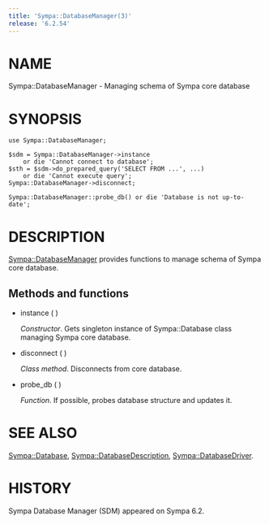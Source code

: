 ```yaml
---
title: 'Sympa::DatabaseManager(3)'
release: '6.2.54'
---
```


# NAME

Sympa::DatabaseManager - Managing schema of Sympa core database

# SYNOPSIS

    use Sympa::DatabaseManager;
    
    $sdm = Sympa::DatabaseManager->instance
        or die 'Cannot connect to database';
    $sth = $sdm->do_prepared_query('SELECT FROM ...', ...)
        or die 'Cannot execute query';
    Sympa::DatabaseManager->disconnect;

    Sympa::DatabaseManager::probe_db() or die 'Database is not up-to-date';

# DESCRIPTION

[Sympa::DatabaseManager](./Sympa-DatabaseManager.3.md) provides functions to manage schema of Sympa core
database.

## Methods and functions

- instance ( )

    _Constructor_.
    Gets singleton instance of Sympa::Database class managing Sympa core database.

- disconnect ( )

    _Class method_.
    Disconnects from core database.

- probe\_db ( )

    _Function_.
    If possible, probes database structure and updates it.

# SEE ALSO

[Sympa::Database](./Sympa-Database.3.md), [Sympa::DatabaseDescription](./Sympa-DatabaseDescription.3.md), [Sympa::DatabaseDriver](./Sympa-DatabaseDriver.3.md).

# HISTORY

Sympa Database Manager (SDM) appeared on Sympa 6.2.
